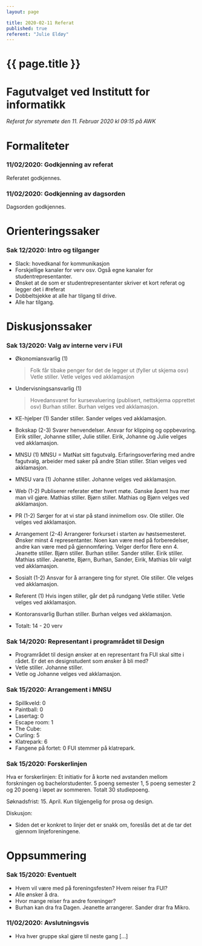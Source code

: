 ```yaml
---
layout: page

title: 2020-02-11 Referat
published: true
referent: "Julie Eldøy"
---
```

# {{ page.title }}

# Fagutvalget ved Institutt for informatikk

*Referat for styremøte den 11. Februar 2020 kl 09:15 på AWK*

# Formaliteter

### 11/02/2020: Godkjenning av referat

Referatet godkjennes.

### 11/02/2020: Godkjenning av dagsorden

Dagsorden godkjennes.

# Orienteringssaker

### Sak 12/2020: Intro og tilganger

-   Slack: hovedkanal for kommunikasjon
-   Forskjellige kanaler for verv osv. Også egne kanaler for studentrepresentanter.
-   Ønsket at de som er studentrepresentanter skriver et kort referat og legger det i #referat
-   Dobbeltsjekke at alle har tilgang til drive.
-   Alle har tilgang.


# Diskusjonssaker

### Sak 13/2020: Valg av interne verv i FUI

-   Økonomiansvarlig (1)
    > Folk får tibake penger for det de legger ut (fyller ut skjema osv)
    > Vetle stiller. Vetle velges ved akklamasjon
-   Undervisningsansvarlig (1)
    > Hovedansvaret for kursevaluering (publisert, nettskjema opprettet osv)
    > Burhan stiller. Burhan velges ved akklamasjon.
-   KE-hjelper (1)
    Sander stiller.
    Sander velges ved akklamasjon.
-   Bokskap (2-3)
    Svarer henvendelser. Ansvar for klipping og oppbevaring.
    Eirik stiller, Johanne stiller, Julie stiller.
    Eirik, Johanne og Julie velges ved akklamasjon.
-   MNSU  (1)
    MNSU = MatNat sitt fagutvalg.
    Erfaringsoverføring med andre fagutvalg, arbeider med saker på andre
    Stian stiller. Stian velges ved akklamasjon.
-   MNSU vara  (1)
    Johanne stiller.
    Johanne velges ved akklamasjon.
-   Web (1-2)
    Publiserer referater etter hvert møte.
    Ganske åpent hva mer man vil gjøre.
    Mathias stiller. Bjørn stiller.
    Mathias og Bjørn velges ved akklamasjon.
-   PR (1-2)
    Sørger for at vi star på stand innimellom osv.
    Ole stiller.
    Ole velges ved akklamasjon.
-   Arrangement (2-4)
    Arrangerer forkurset i starten av høstsemesteret.
    Ønsker minst 4 representanter. Noen kan være med på forberedelser, andre kan være med på gjennomføring. Velger derfor flere enn 4.
    Jeanette stiller. Bjørn stiller. Burhan stiller. Sander stiller. Eirik stiller. Mathias stiller.
    Jeanette, Bjørn, Burhan, Sander, Eirik, Mathias blir valgt ved akklamasjon.
-   Sosialt  (1-2)
    Ansvar for å arrangere ting for styret.
    Ole stiller.
    Ole velges ved akklamasjon.
-   Referent (1)
    Hvis ingen stiller, går det på rundgang
    Vetle stiller.
    Vetle velges ved akklamasjon.
-   Kontoransvarlig
    Burhan stiller.
    Burhan velges ved akklamasjon.  


-   Totalt: 14 - 20 verv


### Sak 14/2020: Representant i programrådet til Design

-   Programrådet til design ønsker at en representant fra FUI skal sitte i rådet. Er det en designstudent som ønsker å bli med?
-   Vetle stiller. Johanne stiller.
-   Vetle og Johanne velges ved akklamasjon.


### Sak 15/2020: Arrangement i MNSU

-   Spillkveld: 0
-   Paintball: 0
-   Lasertag: 0
-   Escape room: 1
-   The Cube:
-   Curling: 5
-   Klatrepark: 6
-   Fangene på fortet: 0
FUI stemmer på klatrepark.


### Sak 15/2020: Forskerlinjen

Hva er forskerlinjen: Et initiativ for å korte ned avstanden mellom forskningen og bachelorstudenter. 5 poeng semester 1, 5 poeng semester 2 og 20 poeng i løpet av sommeren. Totalt 30 studiepoeng.

Søknadsfrist: 15. April. Kun tilgjengelig for prosa og design.

Diskusjon:
-   Siden det er konkret to linjer det er snakk om, foreslås det at de tar det gjennom linjeforeningene.


# Oppsummering

### Sak 15/2020: Eventuelt

-   Hvem vil være med på foreningsfesten? Hvem reiser fra FUI?
-   Alle ønsker å dra.
-   Hvor mange reiser fra andre foreninger?
-   Burhan kan dra fra Dagen. Jeanette arrangerer. Sander drar fra Mikro.


### 11/02/2020: Avslutningsvis

-   Hva hver gruppe skal gjøre til neste gang
    [...]
